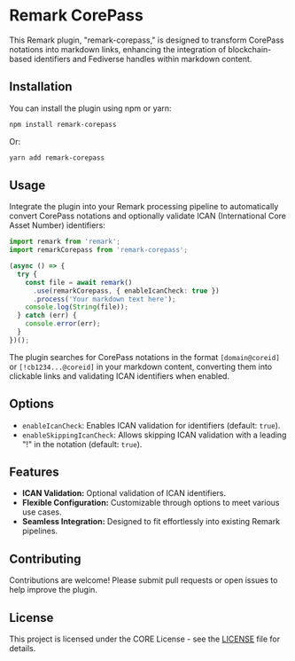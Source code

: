 # Remark CorePass

This Remark plugin, "remark-corepass," is designed to transform CorePass notations into markdown links, enhancing the integration of blockchain-based identifiers and Fediverse handles within markdown content.

## Installation

You can install the plugin using npm or yarn:

```bash
npm install remark-corepass
```

Or:

```bash
yarn add remark-corepass
```

## Usage

Integrate the plugin into your Remark processing pipeline to automatically convert CorePass notations and optionally validate ICAN (International Core Asset Number) identifiers:

```typescript
import remark from 'remark';
import remarkCorepass from 'remark-corepass';

(async () => {
  try {
    const file = await remark()
      .use(remarkCorepass, { enableIcanCheck: true })
      .process('Your markdown text here');
    console.log(String(file));
  } catch (err) {
    console.error(err);
  }
})();
```

The plugin searches for CorePass notations in the format `[domain@coreid]` or `[!cb1234...@coreid]` in your markdown content, converting them into clickable links and validating ICAN identifiers when enabled.

## Options

- `enableIcanCheck`: Enables ICAN validation for identifiers (default: `true`).
- `enableSkippingIcanCheck`: Allows skipping ICAN validation with a leading "!" in the notation (default: `true`).

## Features

- **ICAN Validation:** Optional validation of ICAN identifiers.
- **Flexible Configuration:** Customizable through options to meet various use cases.
- **Seamless Integration:** Designed to fit effortlessly into existing Remark pipelines.

## Contributing

Contributions are welcome! Please submit pull requests or open issues to help improve the plugin.

## License

This project is licensed under the CORE License - see the [LICENSE](LICENSE) file for details.
